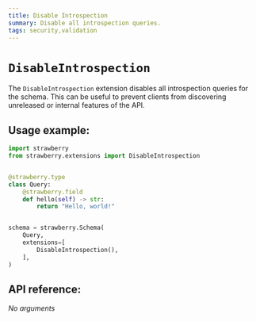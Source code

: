 ```yaml
---
title: Disable Introspection
summary: Disable all introspection queries.
tags: security,validation
---
```


# `DisableIntrospection`

The `DisableIntrospection` extension disables all introspection queries for the
schema. This can be useful to prevent clients from discovering unreleased or
internal features of the API.

## Usage example:

```python
import strawberry
from strawberry.extensions import DisableIntrospection


@strawberry.type
class Query:
    @strawberry.field
    def hello(self) -> str:
        return "Hello, world!"


schema = strawberry.Schema(
    Query,
    extensions=[
        DisableIntrospection(),
    ],
)
```

## API reference:

_No arguments_
